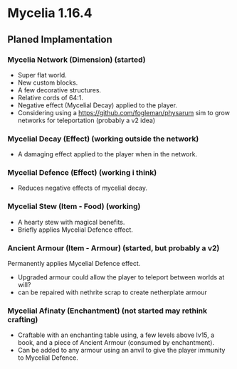 # Mycelia 1.16.4

## Planed Implamentation  
  
### Mycelia Network (Dimension) (started)
- Super flat world.
- New custom blocks.
- A few decorative structures. 
- Relative cords of 64:1.
- Negative effect (Mycelial Decay) applied to the player. 
- Considering using a https://github.com/fogleman/physarum sim to grow networks for teleportation (probably a v2 idea)

### Mycelial Decay (Effect) (working outside the network)
- A damaging effect applied to the player when in the network.  
  
### Mycelial Defence (Effect) (working i think)
- Reduces negative effects of mycelial decay.  
  
### Mycelial Stew (Item - Food) (working)
- A hearty stew with magical benefits. 
- Briefly applies Mycelial Defence effect.  
  
### Ancient Armour (Item - Armour) (started, but probably a v2)
Permanently applies Mycelial Defence effect.
- Upgraded armour could allow the player to teleport between worlds at will?
- can be repaired with nethrite scrap to create netherplate armour
  
### Mycelial Afinaty (Enchantment) (not started may rethink crafting)
- Craftable with an enchanting table using, a few levels above lv15, a book, and a piece of Ancient Armour (consumed by enchantment).
- Can be added to any armour using an anvil to give the player immunity to Mycelial Defence.
